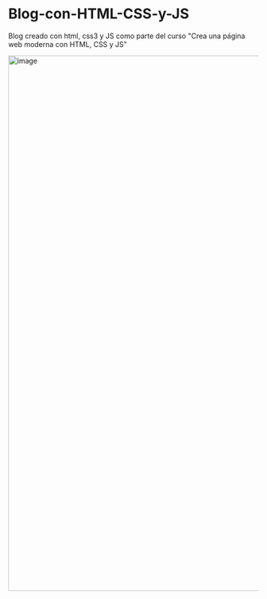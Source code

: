 # Blog-con-HTML-CSS-y-JS
Blog creado con html, css3 y JS como parte del curso "Crea una página web moderna con HTML, CSS y JS"

<img width="1915" height="1077" alt="image" src="https://github.com/user-attachments/assets/8a0e6005-3761-4abe-962c-ff770b273523" />
